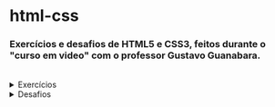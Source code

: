 # html-css

### Exercícios e desafios de HTML5 e CSS3, feitos durante o "curso em video" com o professor Gustavo Guanabara.
<br>
<details>
 <summary>Exercícios</summary>

<br>

01 - <a href="https://afsantos2.github.io/html-css/exercicios/ex001/index.html" target="_blank">Olá Mundo!</a>

02 - <a href="https://afsantos2.github.io/html-css/exercicios/ex002/index.html" target="_blank">Parágrafos e símbolos</a> 

03 - <a href="https://afsantos2.github.io/html-css/exercicios/ex003/index.html" target="_blank">Inserindo imagens</a>

04 - <a href="https://afsantos2.github.io/html-css/exercicios/ex004/index.html" target="_blank">Inserindo favicon</a>

06 - <a href="https://afsantos2.github.io/html-css/exercicios/ex006/index.html" target="_blank">Hierarquia de títulos</a>

07 - <a href="https://afsantos2.github.io/html-css/exercicios/ex007/index.html" target="_blank">Formatação de textos</a>

08 - <a href="https://afsantos2.github.io/html-css/exercicios/ex008/index.html" target="_blank">Outras formatações</a>

09 - <a href="https://afsantos2.github.io/html-css/exercicios/ex009/index.html" target="_blank">Listas</a>

10 - <a href="https://afsantos2.github.io/html-css/exercicios/ex010/index.html" target="_blank">Links</a>

11 - <a href="https://afsantos2.github.io/html-css/exercicios/ex011/index.html" target="_blank">Mídias</a>

12 - <a href="https://afsantos2.github.io/html-css/exercicios/ex012/index.html" target="_blank">Inserindo vídeo</a>

13 - <a href="https://afsantos2.github.io/html-css/exercicios/ex013/index.html" target="_blank">Estilos inline</a>

14 - <a href="https://afsantos2.github.io/html-css/exercicios/ex014/index.html" target="_blank">Estilos locais-internos</a>

15 - <a href="https://afsantos2.github.io/html-css/exercicios/ex015/index.html" target="_blank">Estilos externos</a>

<br>

16 - Cores e transparência

- <a href="https://afsantos2.github.io/html-css/exercicios/ex016/cor01.html" target="_blank">16.1 - Inserindo transparência</a>
- <a href="https://afsantos2.github.io/html-css/exercicios/ex016/cor02.html" target="_blank">16.2 - Efeito degradê</a>
- <a href="https://afsantos2.github.io/html-css/exercicios/ex016/cor03.html" target="_blank">16.3 - Cores de fundo, texto e sombras</a>

17 - Fontes
- <a href="https://afsantos2.github.io/html-css/exercicios/ex017/fonte01.html" target="_blank">17.1 - Alterando fontes padrão</a>
- <a href="https://afsantos2.github.io/html-css/exercicios/ex017/fonte02.html" target="_blank">17.2 - Testando fontes e alinhamentos</a>

18 - <a href="https://afsantos2.github.io/html-css/exercicios/ex018/fonte01.html" target="_blank">Fontes importadas</a>

19 - <a href="https://afsantos2.github.io/html-css/exercicios/ex019/seletor01.html" target="_blank">Seletores personalizados</a>

20 - <a href="https://afsantos2.github.io/html-css/exercicios/ex020/index.html" target="_blank">Pseudo-classes</a>

21 - Modelos de caixa

- <a href="https://afsantos2.github.io/html-css/exercicios/ex021/caixa01.html" target="_blank">21.1 - Modelos de caixa</a>
- <a href="https://afsantos2.github.io/html-css/exercicios/ex021/caixa02.html" target="_blank">21.2 - Grouping tags</a>

22 - Inserindo imagens de fundo

- <a href="https://afsantos2.github.io/html-css/exercicios/ex022/fundo001.html" target="_blank">22.1 - Cores e imagem</a>
- <a href="https://afsantos2.github.io/html-css/exercicios/ex022/fundo002.html" target="_blank">22.2 - Personalização do background</a>
- <a href="https://afsantos2.github.io/html-css/exercicios/ex022/fundo003.html" target="_blank">22.3 - Background position</a>
- <a href="https://afsantos2.github.io/html-css/exercicios/ex022/fundo004.html" target="_blank">22.4 - Posicionamento</a>
- <a href="https://afsantos2.github.io/html-css/exercicios/ex022/fundo005.html" target="_blank">22.5 - Centralização da imagem de fundo</a>
- <a href="https://afsantos2.github.io/html-css/exercicios/ex022/fundo006.html" target="_blank">22.6 - Background attachment fixed!</a>
- <a href="https://afsantos2.github.io/html-css/exercicios/ex022/fundo007.html" target="_blank">22.7 - Position; absolute, relative e transform</a>
</details>

<details>
<summary>Desafios</summary>
<br>

01 - Testando <a href="https://afsantos2.github.io/html-css/desafios/d012/index.html">background-attachment</a>

</details>